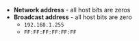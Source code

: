 - **Network address** - all host bits are zeros
- **Broadcast address** - all host bits are zero
	- `192.168.1.255`
	- `FF:FF:FF:FF:FF:FF`
